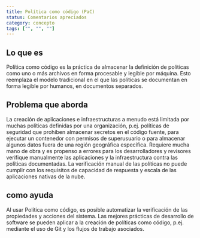```yaml
---
title: Política como código (PaC)
status: Comentarios apreciados
category: concepto
tags: ["", "", ""]
---
```


## Lo que es

Política como código es la práctica de almacenar la definición de políticas como uno o más archivos en forma procesable y legible por máquina.
Esto reemplaza el modelo tradicional en el que las políticas se documentan en forma legible por humanos, en documentos separados.

## Problema que aborda

La creación de aplicaciones e infraestructuras a menudo está limitada por muchas políticas definidas por una organización,
p.ej. políticas de seguridad que prohíben almacenar secretos en el código fuente,
para ejecutar un contenedor con permisos de superusuario o para almacenar algunos datos fuera de una región geográfica específica.
Requiere mucha mano de obra y es propenso a errores para los desarrolladores y revisores
verifique manualmente las aplicaciones y la infraestructura contra las políticas documentadas.
La verificación manual de las políticas no puede cumplir con los requisitos de capacidad de respuesta y escala de las aplicaciones nativas de la nube.

## como ayuda

Al usar Política como código, es posible automatizar la verificación de las propiedades y acciones del sistema.
Las mejores prácticas de desarrollo de software se pueden aplicar a la creación de políticas como código,
p.ej. mediante el uso de Git y los flujos de trabajo asociados.
